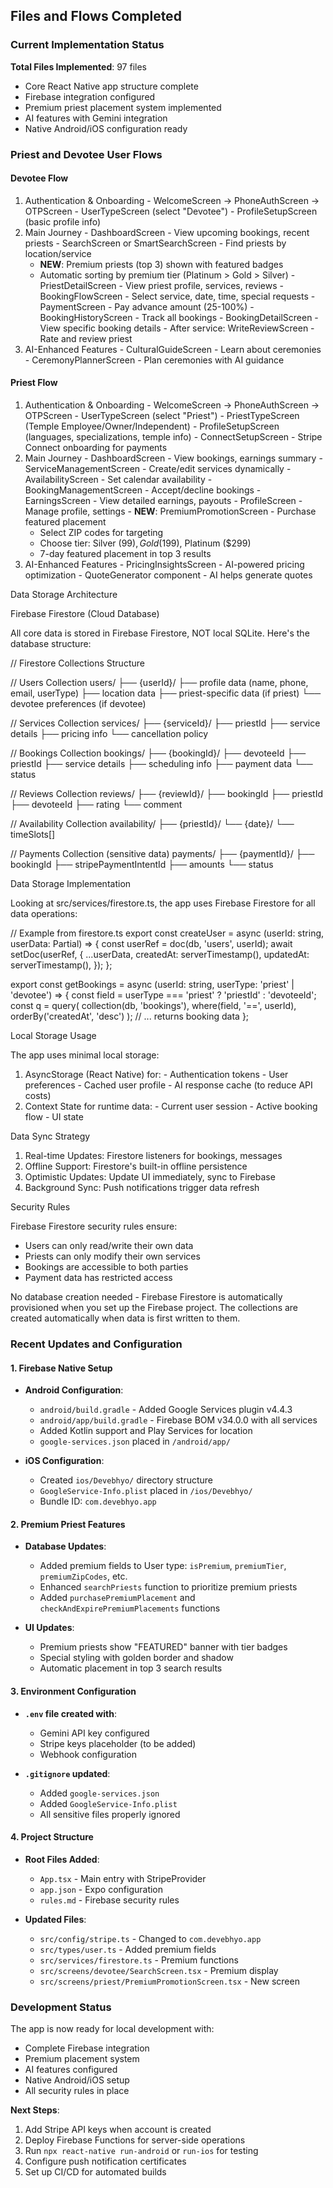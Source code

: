 ## Files and Flows Completed

### Current Implementation Status

**Total Files Implemented**: 97 files
- Core React Native app structure complete
- Firebase integration configured
- Premium priest placement system implemented
- AI features with Gemini integration
- Native Android/iOS configuration ready

### Priest and Devotee User Flows

#### Devotee Flow

  1. Authentication & Onboarding
    - WelcomeScreen → PhoneAuthScreen → OTPScreen
    - UserTypeScreen (select "Devotee")
    - ProfileSetupScreen (basic profile info)
  2. Main Journey
    - DashboardScreen - View upcoming bookings, recent priests
    - SearchScreen or SmartSearchScreen - Find priests by location/service
      - **NEW**: Premium priests (top 3) shown with featured badges
      - Automatic sorting by premium tier (Platinum > Gold > Silver)
    - PriestDetailScreen - View priest profile, services, reviews
    - BookingFlowScreen - Select service, date, time, special requests
    - PaymentScreen - Pay advance amount (25-100%)
    - BookingHistoryScreen - Track all bookings
    - BookingDetailScreen - View specific booking details
    - After service: WriteReviewScreen - Rate and review priest
  3. AI-Enhanced Features
    - CulturalGuideScreen - Learn about ceremonies
    - CeremonyPlannerScreen - Plan ceremonies with AI guidance

#### Priest Flow

  1. Authentication & Onboarding
    - WelcomeScreen → PhoneAuthScreen → OTPScreen
    - UserTypeScreen (select "Priest")
    - PriestTypeScreen (Temple Employee/Owner/Independent)
    - ProfileSetupScreen (languages, specializations, temple info)
    - ConnectSetupScreen - Stripe Connect onboarding for payments
  2. Main Journey
    - DashboardScreen - View bookings, earnings summary
    - ServiceManagementScreen - Create/edit services dynamically
    - AvailabilityScreen - Set calendar availability
    - BookingManagementScreen - Accept/decline bookings
    - EarningsScreen - View detailed earnings, payouts
    - ProfileScreen - Manage profile, settings
    - **NEW**: PremiumPromotionScreen - Purchase featured placement
      - Select ZIP codes for targeting
      - Choose tier: Silver ($99), Gold ($199), Platinum ($299)
      - 7-day featured placement in top 3 results
  3. AI-Enhanced Features
    - PricingInsightsScreen - AI-powered pricing optimization
    - QuoteGenerator component - AI helps generate quotes

  Data Storage Architecture

  Firebase Firestore (Cloud Database)

  All core data is stored in Firebase Firestore, NOT local SQLite. Here's the database structure:

  // Firestore Collections Structure

  // Users Collection
  users/
  ├── {userId}/
      ├── profile data (name, phone, email, userType)
      ├── location data
      ├── priest-specific data (if priest)
      └── devotee preferences (if devotee)

  // Services Collection
  services/
  ├── {serviceId}/
      ├── priestId
      ├── service details
      ├── pricing info
      └── cancellation policy

  // Bookings Collection
  bookings/
  ├── {bookingId}/
      ├── devoteeId
      ├── priestId
      ├── service details
      ├── scheduling info
      ├── payment data
      └── status

  // Reviews Collection
  reviews/
  ├── {reviewId}/
      ├── bookingId
      ├── priestId
      ├── devoteeId
      ├── rating
      └── comment

  // Availability Collection
  availability/
  ├── {priestId}/
      └── {date}/
          └── timeSlots[]

  // Payments Collection (sensitive data)
  payments/
  ├── {paymentId}/
      ├── bookingId
      ├── stripePaymentIntentId
      ├── amounts
      └── status

  Data Storage Implementation

  Looking at src/services/firestore.ts, the app uses Firebase Firestore for all data operations:

  // Example from firestore.ts
  export const createUser = async (userId: string, userData: Partial<User>) => {
    const userRef = doc(db, 'users', userId);
    await setDoc(userRef, {
      ...userData,
      createdAt: serverTimestamp(),
      updatedAt: serverTimestamp(),
    });
  };

  export const getBookings = async (userId: string, userType: 'priest' | 'devotee') => {
    const field = userType === 'priest' ? 'priestId' : 'devoteeId';
    const q = query(
      collection(db, 'bookings'),
      where(field, '==', userId),
      orderBy('createdAt', 'desc')
    );
    // ... returns booking data
  };

  Local Storage Usage

  The app uses minimal local storage:

  1. AsyncStorage (React Native) for:
    - Authentication tokens
    - User preferences
    - Cached user profile
    - AI response cache (to reduce API costs)
  2. Context State for runtime data:
    - Current user session
    - Active booking flow
    - UI state

  Data Sync Strategy

  1. Real-time Updates: Firestore listeners for bookings, messages
  2. Offline Support: Firestore's built-in offline persistence
  3. Optimistic Updates: Update UI immediately, sync to Firebase
  4. Background Sync: Push notifications trigger data refresh

  Security Rules

  Firebase Firestore security rules ensure:
  - Users can only read/write their own data
  - Priests can only modify their own services
  - Bookings are accessible to both parties
  - Payment data has restricted access

  No database creation needed - Firebase Firestore is automatically provisioned when you set up the Firebase project. The collections are created automatically when data is first written to them.

### Recent Updates and Configuration

#### 1. Firebase Native Setup
- **Android Configuration**:
  - `android/build.gradle` - Added Google Services plugin v4.4.3
  - `android/app/build.gradle` - Firebase BOM v34.0.0 with all services
  - Added Kotlin support and Play Services for location
  - `google-services.json` placed in `/android/app/`

- **iOS Configuration**:
  - Created `ios/Devebhyo/` directory structure
  - `GoogleService-Info.plist` placed in `/ios/Devebhyo/`
  - Bundle ID: `com.devebhyo.app`

#### 2. Premium Priest Features
- **Database Updates**:
  - Added premium fields to User type: `isPremium`, `premiumTier`, `premiumZipCodes`, etc.
  - Enhanced `searchPriests` function to prioritize premium priests
  - Added `purchasePremiumPlacement` and `checkAndExpirePremiumPlacements` functions

- **UI Updates**:
  - Premium priests show "FEATURED" banner with tier badges
  - Special styling with golden border and shadow
  - Automatic placement in top 3 search results

#### 3. Environment Configuration
- **`.env` file created with**:
  - Gemini API key configured
  - Stripe keys placeholder (to be added)
  - Webhook configuration

- **`.gitignore` updated**:
  - Added `google-services.json`
  - Added `GoogleService-Info.plist`
  - All sensitive files properly ignored

#### 4. Project Structure
- **Root Files Added**:
  - `App.tsx` - Main entry with StripeProvider
  - `app.json` - Expo configuration
  - `rules.md` - Firebase security rules

- **Updated Files**:
  - `src/config/stripe.ts` - Changed to `com.devebhyo.app`
  - `src/types/user.ts` - Added premium fields
  - `src/services/firestore.ts` - Premium functions
  - `src/screens/devotee/SearchScreen.tsx` - Premium display
  - `src/screens/priest/PremiumPromotionScreen.tsx` - New screen

### Development Status

The app is now ready for local development with:
- Complete Firebase integration
- Premium placement system
- AI features configured
- Native Android/iOS setup
- All security rules in place

**Next Steps**:
1. Add Stripe API keys when account is created
2. Deploy Firebase Functions for server-side operations
3. Run `npx react-native run-android` or `run-ios` for testing
4. Configure push notification certificates
5. Set up CI/CD for automated builds